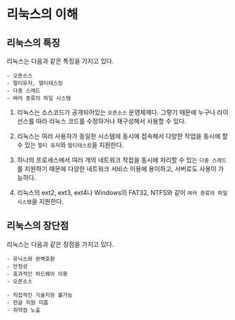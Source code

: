 # 리눅스의 이해
## 리눅스의 특징
리눅스는 다음과 같은 특징을 가지고 있다.
```
- 오픈소스
- 멀티유저, 멀티태스킹
- 다중 스레드
- 여러 종류의 파일 시스템
```
1. 리눅스는 소스코드가 공개되어있는 `오픈소스` 운영체제다. 그렇기 때문에 누구나 라이선스를 따라 리눅스 코드를 수정하거나 재구성해서 사용할 수 있다.  

2. 리눅스는 여러 사용자가 동일한 시스템에 동시에 접속해서 다양한 작업을 동시에 할 수 있는 `멀티 유저`와 `멀티태스킹`을 지원한다.  

3. 하나의 프로세스에서 여러 개의 네트워크 작접을 동시에 처리할 수 있는 `다중 스레드`를 지원하기 때문에 다양한 네트워크 서비스 이용에 용이하고, 서버로도 사용이 가능하다.  

4. 리눅스의 ext2, ext3, ext4나 Windows의 FAT32, NTFS와 같이 `여러 종류의 파일 시스템`을 지원한다.  

## 리눅스의 장단점
리눅스는 다음과 같은 장점을 가지고 있다.
```
- 유닉스와 완벽호환
- 안정성
- 효과적인 하드웨어 이용
- 오픈소스
```
```
- 직접적인 기술지원 불가능
- 한글 지원 미흡
- 취약점 노출
```

